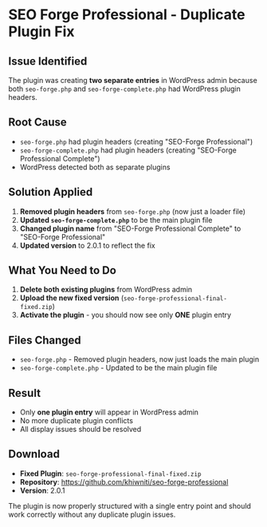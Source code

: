 # SEO Forge Professional - Duplicate Plugin Fix

## Issue Identified
The plugin was creating **two separate entries** in WordPress admin because both `seo-forge.php` and `seo-forge-complete.php` had WordPress plugin headers.

## Root Cause
- `seo-forge.php` had plugin headers (creating "SEO-Forge Professional")
- `seo-forge-complete.php` had plugin headers (creating "SEO-Forge Professional Complete")
- WordPress detected both as separate plugins

## Solution Applied
1. **Removed plugin headers** from `seo-forge.php` (now just a loader file)
2. **Updated `seo-forge-complete.php`** to be the main plugin file
3. **Changed plugin name** from "SEO-Forge Professional Complete" to "SEO-Forge Professional"
4. **Updated version** to 2.0.1 to reflect the fix

## What You Need to Do
1. **Delete both existing plugins** from WordPress admin
2. **Upload the new fixed version** (`seo-forge-professional-final-fixed.zip`)
3. **Activate the plugin** - you should now see only **ONE** plugin entry

## Files Changed
- `seo-forge.php` - Removed plugin headers, now just loads the main plugin
- `seo-forge-complete.php` - Updated to be the main plugin file

## Result
- Only **one plugin entry** will appear in WordPress admin
- No more duplicate plugin conflicts
- All display issues should be resolved

## Download
- **Fixed Plugin**: `seo-forge-professional-final-fixed.zip`
- **Repository**: https://github.com/khiwniti/seo-forge-professional
- **Version**: 2.0.1

The plugin is now properly structured with a single entry point and should work correctly without any duplicate plugin issues.